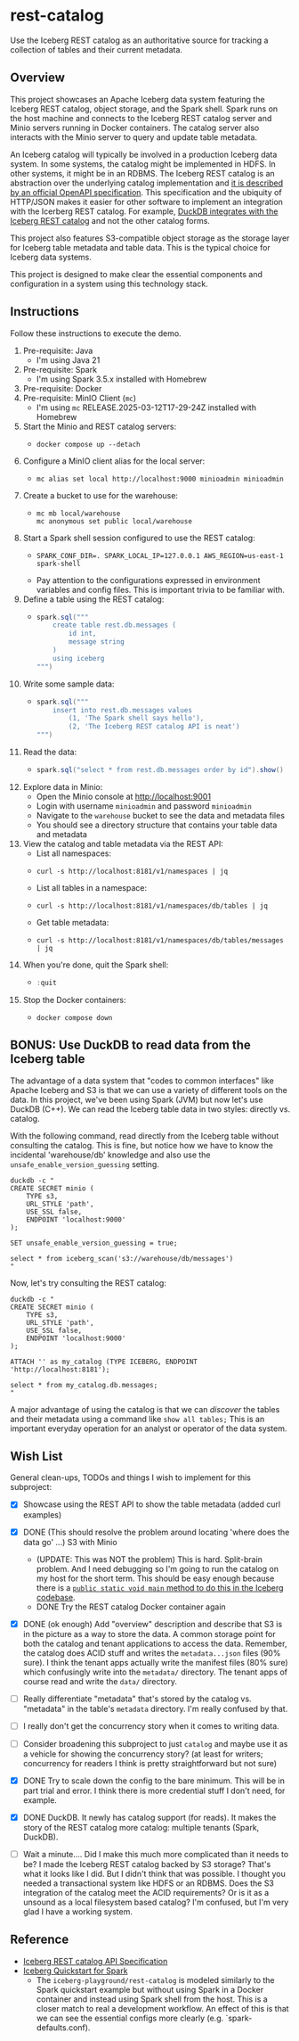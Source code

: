 # rest-catalog

Use the Iceberg REST catalog as an authoritative source for tracking a collection of tables and their current metadata.


## Overview

This project showcases an Apache Iceberg data system featuring the Iceberg REST catalog, object storage, and the Spark
shell. Spark runs on the host machine and connects to the Iceberg REST catalog server and Minio servers running in
Docker containers. The catalog server also interacts with the Minio server to query and update table metadata.

An Iceberg catalog will typically be involved in a production Iceberg data system. In some systems, the catalog might
be implemented in HDFS. In other systems, it might be in an RDBMS. The Iceberg REST catalog is an abstraction over the
underlying catalog implementation and [it is described by an official OpenAPI specification](rest-spec). This
specification and the ubiquity of HTTP/JSON makes it easier for other software to implement an integration with the
Icerberg REST catalog. For example, [DuckDB integrates with the Iceberg REST catalog](https://github.com/duckdb/duckdb-iceberg/pull/98)
and not the other catalog forms.

This project also features S3-compatible object storage as the storage layer for Iceberg table metadata and table
data. This is the typical choice for Iceberg data systems.

This project is designed to make clear the essential components and configuration in a system using this
technology stack.


## Instructions

Follow these instructions to execute the demo.

1. Pre-requisite: Java
    * I'm using Java 21
2. Pre-requisite: Spark
    * I'm using Spark 3.5.x installed with Homebrew
3. Pre-requisite: Docker
4. Pre-requisite: MinIO Client (`mc`)
    * I'm using `mc` RELEASE.2025-03-12T17-29-24Z installed with Homebrew
5. Start the Minio and REST catalog servers:
    * ```shell
      docker compose up --detach
      ```
6. Configure a MinIO client alias for the local server:
    * ```shell
      mc alias set local http://localhost:9000 minioadmin minioadmin
      ```
7. Create a bucket to use for the warehouse:
    * ```shell
      mc mb local/warehouse
      mc anonymous set public local/warehouse
      ```
8. Start a Spark shell session configured to use the REST catalog:
    * ```shell
      SPARK_CONF_DIR=. SPARK_LOCAL_IP=127.0.0.1 AWS_REGION=us-east-1 spark-shell
      ```
    * Pay attention to the configurations expressed in environment variables and config files. This is important trivia
      to be familiar with.
9. Define a table using the REST catalog:
    * ```scala
      spark.sql("""
          create table rest.db.messages (
              id int,
              message string
          )
          using iceberg
      """)
      ```
10. Write some sample data:
     * ```scala
       spark.sql("""
           insert into rest.db.messages values
               (1, 'The Spark shell says hello'),
               (2, 'The Iceberg REST catalog API is neat')
       """)
       ```
11. Read the data:
     * ```scala
       spark.sql("select * from rest.db.messages order by id").show()
       ```
12. Explore data in Minio:
    * Open the Minio console at [http://localhost:9001](http://localhost:9001)
    * Login with username `minioadmin` and password `minioadmin`
    * Navigate to the `warehouse` bucket to see the data and metadata files
    * You should see a directory structure that contains your table data and metadata
13. View the catalog and table metadata via the REST API:
    * List all namespaces:
    * ```shell
      curl -s http://localhost:8181/v1/namespaces | jq
      ```
    * List all tables in a namespace:
    * ```shell
      curl -s http://localhost:8181/v1/namespaces/db/tables | jq
      ```
    * Get table metadata:
    * ```shell
      curl -s http://localhost:8181/v1/namespaces/db/tables/messages | jq
      ```
14. When you're done, quit the Spark shell:
    * ```scala
      :quit
      ```
15. Stop the Docker containers:
    * ```shell
      docker compose down
      ```

      
## BONUS: Use DuckDB to read data from the Iceberg table

The advantage of a data system that "codes to common interfaces" like Apache Iceberg and S3 is that we can use a variety
of different tools on the data. In this project, we've been using Spark (JVM) but now let's use DuckDB (C++). We can
read the Iceberg table data in two styles: directly vs. catalog.

With the following command, read directly from the Iceberg table without consulting the catalog. This is fine, but
notice how we have to know the incidental 'warehouse/db' knowledge and also use the `unsafe_enable_version_guessing` setting.

```shell
duckdb -c "
CREATE SECRET minio (
    TYPE s3,
    URL_STYLE 'path',
    USE_SSL false,
    ENDPOINT 'localhost:9000'
);

SET unsafe_enable_version_guessing = true;

select * from iceberg_scan('s3://warehouse/db/messages')
"
```


Now, let's try consulting the REST catalog:

```shell
duckdb -c "
CREATE SECRET minio (
    TYPE s3,
    URL_STYLE 'path',
    USE_SSL false,
    ENDPOINT 'localhost:9000'
);

ATTACH '' as my_catalog (TYPE ICEBERG, ENDPOINT 'http://localhost:8181');

select * from my_catalog.db.messages;
"
```

A major advantage of using the catalog is that we can *discover* the tables and their metadata using a command like `show all tables;`
This is an important everyday operation for an analyst or operator of the data system.


## Wish List

General clean-ups, TODOs and things I wish to implement for this subproject:

* [x] Showcase using the REST API to show the table metadata (added curl examples)
* [x] DONE (This should resolve the problem around locating 'where does the data go' ...) S3 with Minio
   * (UPDATE: This was NOT the problem) This is hard. Split-brain problem. And I need debugging so I'm going to run the catalog on my host for the short
     term. This should be easy enough because there is a [`public static void main` method to do this in the Iceberg
     codebase](https://github.com/apache/iceberg/blob/fcea78fc3571063fa172edd96be00b1fab0ba68e/open-api/src/testFixtures/java/org/apache/iceberg/rest/RESTCatalogServer.java#L129).
   * DONE Try the REST catalog Docker container again
* [x] DONE (ok enough) Add "overview" description and describe that S3 is in the picture as a way to store the data. A common storage
  point for both the catalog and tenant applications to access the data. Remember, the catalog does ACID stuff and
  writes the `metadata...json` files (90% sure). I think the tenant apps actually write the manifest files (80% sure)
  which confusingly write into the `metadata/` directory. The tenant apps of course read and write the `data/`
  directory.
* [ ] Really differentiate "metadata" that's stored by the catalog vs. "metadata" in the table's `metadata` directory.
  I'm really confused by that.
* [ ] I really don't get the concurrency story when it comes to writing data. 
* [ ] Consider broadening this subproject to just `catalog` and maybe use it as a vehicle for showing the concurrency
  story? (at least for writers; concurrency for readers I think is pretty straightforward but not sure)
* [x] DONE Try to scale down the config to the bare minimum. This will be in part trial and error. I think there is more
  credential stuff I don't need, for example.
* [x] DONE DuckDB. It newly has catalog support (for reads). It makes the story of the REST catalog more catalog: multiple
  tenants (Spark, DuckDB).
* [ ] Wait a minute.... Did I make this much more complicated than it needs to be? I made the Iceberg REST catalog
  backed by S3 storage? That's what it looks like I did. But I didn't think that was possible. I thought you needed a
  transactional system like HDFS or an RDBMS. Does the S3 integration of the catalog meet the ACID requirements? Or is
  it as a unsound as a local filesystem based catalog? I'm confused, but I'm very glad I have a working system.


## Reference

* [Iceberg REST catalog API Specification][rest-spec]
* [Iceberg Quickstart for Spark][quickstart]
  * The `iceberg-playground/rest-catalog` is modeled similarly to the Spark quickstart example but without using Spark
    in a Docker container and instead using Spark shell from the host. This is a closer match to real a development
    workflow. An effect of this is that we can see the essential configs more clearly (e.g. `spark-defaults.conf). 


[rest-spec]: https://github.com/apache/iceberg/blob/master/open-api/rest-catalog-open-api.yaml
[quickstart]: https://iceberg.apache.org/spark-quickstart
